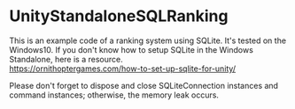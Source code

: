 # UnityStandaloneSQLRanking
This is an example code of a ranking system using SQLite. It's tested on the Windows10. 
If you don't know how to setup SQLite in the Windows Standalone, here is a resource.<br>
https://ornithoptergames.com/how-to-set-up-sqlite-for-unity/


Please don't forget to dispose and close SQLiteConnection instances and command instances; otherwise, the memory leak occurs.
